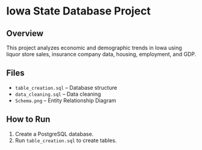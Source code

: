 # Iowa State Database Project

## Overview
This project analyzes economic and demographic trends in Iowa using liquor store sales, insurance company data, housing, employment, and GDP.

## Files
- `table_creation.sql` – Database structure
- `data_cleaning.sql` – Data cleaning
- `Schema.png` – Entity Relationship Diagram

## How to Run
1. Create a PostgreSQL database.
2. Run `table_creation.sql` to create tables.
